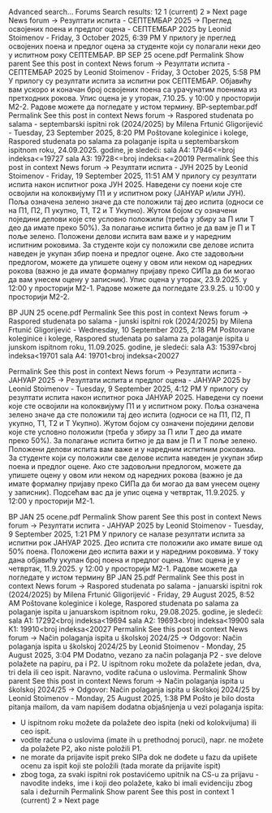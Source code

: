 Advanced search...
Forums
Search results: 12
1
(current)
2
»
Next page
News forum -> Резултати испита - СЕПТЕМБАР 2025 -> Преглед освојених поена и предлог оцена - СЕПТЕМБАР 2025
by Leonid Stoimenov - Friday, 3 October 2025, 6:39 PM
У прилогу је преглед освојених поена и предлог  оцена за студенте који су полагали неки део у испитном року СЕПТЕМБАР. 
BP SEP 25 ocene.pdf
Permalink
Show parent
See this post in context
News forum -> Резултати испита - СЕПТЕМБАР 2025
by Leonid Stoimenov - Friday, 3 October 2025, 5:58 PM
У прилогу су резултати испита за испитни рок СЕПТЕМБАР.
  Објавићу вам ускоро и коначан број освојених поена са урачунатим поенима из претходних рокова.
Упис оцена је у уторак, 7.10.25. у 10:00 у просторији М2-2. 
Радове можете да погледате у истом термину. 
BP-septembar.pdf
Permalink
See this post in context
News forum -> Raspored studenata po salama - septembarski ispitni rok (2024/2025)
by Milena Frtunić Gligorijević - Tuesday, 23 September 2025, 8:20 PM
Poštovane koleginice i kolege,
Raspored studenata po salama za polaganje ispita u septembarskom ispitnom roku, 24.09.2025. godine, je sledeći:
sala A4: 17946<=broj indeksa<=19727
sala A3: 19728<=broj indeksa<=20019
Permalink
See this post in context
News forum -> Резултати испита - ЈУН 2025
by Leonid Stoimenov - Friday, 19 September 2025, 11:51 AM
У прилогу су резултати испита након испитног рока ЈУН 2025.
Наведени су поени које сте освојили на колоквијуму П1 и у испитном року (ЈАНУАР и/или ЈУН).
Поља означена зелено значе да сте положили тај део испита (односи се на П1, П2, П укупно, Т1, Т2 и Т Укупно). 
Жутом бојом су означени поједини делови које сте условно положили (треба у збиру за П или Т део да имате преко 50%). 
За полагање испита битно је да вам је П и Т поље зелено.
Положени делови испита вам важе и у наредним испитним роковима.
За студенте који су положили све делове испита  наведен је укупан збир поена и предлог оцене. Ако сте задовољни предлогом, можете да упишете оцену у овом или неком од наредних рокова (важно је да имате формалну пријаву преко СИПа да би могао да вам унесем оцену у записник).
Упис оцена у уторак, 23.9.2025. у 12:00 у просторији М2-1. 
Радове можете да погледате 23.9.25. u 10:00 у просторији М2-2.

BP JUN 25 ocene.pdf
Permalink
See this post in context
News forum -> Raspored studenata po salama - junski ispitni rok (2024/2025)
by Milena Frtunić Gligorijević - Wednesday, 10 September 2025, 2:18 PM
Poštovane koleginice i kolege,
Raspored studenata po salama za polaganje ispita u junskom ispitnom roku, 11.09.2025. godine, je sledeći:
sala A3: 15397<broj indeksa<19701
sala A4: 19701<broj indeksa<20027

Permalink
See this post in context
News forum -> Резултати испита - ЈАНУАР 2025 -> Резултати испита и предлог оцена - ЈАНУАР 2025
by Leonid Stoimenov - Tuesday, 9 September 2025, 4:12 PM
У прилогу су резултати испита након испитног рока ЈАНУАР 2025.
Наведени су поени које сте освојили на колоквијуму П1 и у испитном року.
Поља означена зелено значе да сте положили тај део испита (односи се на П1, П2, П укупно, Т1, Т2 и Т Укупно). 
Жутом бојом су означени поједини делови које сте условно положили (треба у збиру за П или Т део да имате преко 50%). 
За полагање испита битно је да вам је П и Т поље зелено.
Положени делови испита вам важе и у наредним испитним роковима.
За студенте који су положили све делове испита  наведен је укупан збир поена и предлог оцене. Ако сте задовољни предлогом, можете да упишете оцену у овом или неком од наредних рокова (важно је да имате формалну пријаву преко СИПа да би могао да вам унесем оцену у записник).
Подсећам вас да је упис оцена у четвртак, 11.9.2025. у 12:00 у просторији М2-1. 

BP JAN 25 ocene.pdf
Permalink
Show parent
See this post in context
News forum -> Резултати испита - ЈАНУАР 2025
by Leonid Stoimenov - Tuesday, 9 September 2025, 1:21 PM
У прилогу се налазе резултати испита за испитни рок ЈАНУАР 2025. 
Део испита сте положили ако имате више од 50% поена. Положени део испита важи и у наредним роковима. 
У току дана објавићу укупан број поена и предлог оцена. 
Упис оцена је у четвртак, 11.9.2025. у 12:00 у просторији М2-1. 
Радове можете да погледате у истом термину
BP JAN 25.pdf
Permalink
See this post in context
News forum -> Raspored studenata po salama - januarski ispitni rok (2024/2025)
by Milena Frtunić Gligorijević - Friday, 29 August 2025, 8:52 AM
Poštovane koleginice i kolege,
Raspored studenata po salama za polaganje ispita u januarskom ispitnom roku, 29.08.2025. godine, je sledeći:
sala A1: 17292<broj indeksa<19694
sala A2: 19693<broj indeksa<19900
sala K1: 19910<broj indeksa<20027
Permalink
See this post in context
News forum -> Način polaganja ispita u školskoj 2024/25 -> Odgovor: Način polaganja ispita u školskoj 2024/25
by Leonid Stoimenov - Monday, 25 August 2025, 3:04 PM
Dodatno, vezano za način polaganja P2 - sve delove polažete na papiru, pa i P2.
U ispitnom roku možete da polažete jedan, dva, tri dela ili ceo ispit. Naravno, vodite računa o uslovima.
Permalink
Show parent
See this post in context
News forum -> Način polaganja ispita u školskoj 2024/25 -> Odgovor: Način polaganja ispita u školskoj 2024/25
by Leonid Stoimenov - Monday, 25 August 2025, 1:38 PM
Pošto je bilo dosta pitanja mailom, da vam napišem dodatna objašnjenja u vezi polaganja ispita:
- U ispitnom roku možete da polažete deo ispita (neki od kolokvijuma) ili ceo ispit.
- vodite računa o uslovima (imate ih u prethodnoj poruci), napr.  ne možete da polažete P2, ako niste položili P1. 
- ne morate da prijavite ispit preko SIPa dok ne dođete u fazu da upišete ocenu za ispit koji ste položili (tada morate da prijavite ispit)
- zbog toga, za svaki ispitni rok postavićemo upitnik na CS-u za prijavu - navodite indeks, ime i koji deo polažete, kako bi imali evidenciju zbog sala i dežurnih
Permalink
Show parent
See this post in context
1
(current)
2
»
Next page